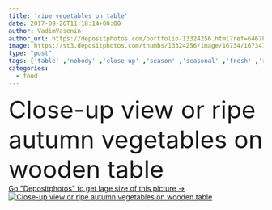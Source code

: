 ```yaml
---
title: 'ripe vegetables on table'
date: 2017-09-26T11:18:14+00:00
author: VadimVasenin
author_url: https://depositphotos.com/portfolio-13324256.html?ref=64678756
image: https://st3.depositphotos.com/thumbs/13324256/image/16734/167347260/api_thumb_450.jpg?forcejpeg=true
type: "post"
tags: ['table' ,'nobody' ,'close up' ,'season' ,'seasonal' ,'fresh' ,'rural' ,'autumn' ,'healthy' ,'natural' ,'raw' ,'food' ,'wooden' ,'cooking' ,'diet' ,'fall' ,'tasty' ,'meal' ,'ripe' ,'eating' ,'freshness' ,'rustic' ,'nutrition' ,'eggplant' ,'harvest' ,'vegetables' ,'agriculture' ,'organic' ,'garlic' ,'Dieting' ,'cabbage' ,'cloves' ,'beet' ,'beetroot' ,'unprocessed' ]
categories: 
  - food
---
```

<div aling="center">
            <font size="60"> Close-up view or ripe autumn vegetables on wooden table</font>   
</div>
<div>
    <a href='https://st3.depositphotos.com/thumbs/13324256/image/16734/167347260/api_thumb_450.jpg?forcejpeg=true?ref=64678756' target=_blank > Go "Depositphotos" to get lage size of this picture ->
        <img href='https://st3.depositphotos.com/thumbs/13324256/image/16734/167347260/api_thumb_450.jpg?forcejpeg=true?ref=64678756' src='https://st3.depositphotos.com/13324256/16734/i/950/depositphotos_167347260-stock-photo-ripe-vegetables-on-table.jpg?forcejpeg=true' alt='Close-up view or ripe autumn vegetables on wooden table' >
    </a>
</div>

